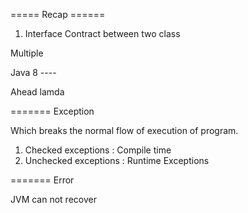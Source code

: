 ===== Recap ======


1. Interface 
Contract between two class

Multiple






Java 8 ---- 

Ahead lamda

======= Exception

Which breaks the normal flow of execution of program.


1. Checked exceptions  : Compile time
2. Unchecked exceptions : Runtime Exceptions




======= Error 

JVM can not recover 

